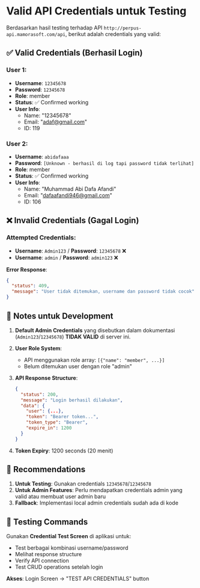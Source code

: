 # Valid API Credentials untuk Testing

Berdasarkan hasil testing terhadap API `http://perpus-api.mamorasoft.com/api`, berikut adalah credentials yang valid:

## ✅ Valid Credentials (Berhasil Login)

### User 1:

- **Username**: `12345678`
- **Password**: `12345678`
- **Role**: member
- **Status**: ✅ Confirmed working
- **User Info**:
  - Name: "12345678"
  - Email: "adaf@gmail.com"
  - ID: 119

### User 2:

- **Username**: `abidafaaa`
- **Password**: `[Unknown - berhasil di log tapi password tidak terlihat]`
- **Role**: member
- **Status**: ✅ Confirmed working
- **User Info**:
  - Name: "Muhammad Abi Dafa Afandi"
  - Email: "dafaafandi946@gmail.com"
  - ID: 106

## ❌ Invalid Credentials (Gagal Login)

### Attempted Credentials:

- **Username**: `Admin123` / **Password**: `12345678` ❌
- **Username**: `admin` / **Password**: `admin123` ❌

**Error Response**:

```json
{
  "status": 409,
  "message": "User tidak ditemukan, username dan password tidak cocok"
}
```

## 📝 Notes untuk Development

1. **Default Admin Credentials** yang disebutkan dalam dokumentasi (`Admin123`/`12345678`) **TIDAK VALID** di server ini.

2. **User Role System**:

   - API menggunakan role array: `[{"name": "member", ...}]`
   - Belum ditemukan user dengan role "admin"

3. **API Response Structure**:

   ```json
   {
     "status": 200,
     "message": "Login berhasil dilakukan",
     "data": {
       "user": {...},
       "token": "Bearer token...",
       "token_type": "Bearer",
       "expire_in": 1200
     }
   }
   ```

4. **Token Expiry**: 1200 seconds (20 menit)

## 🔧 Recommendations

1. **Untuk Testing**: Gunakan credentials `12345678`/`12345678`
2. **Untuk Admin Features**: Perlu mendapatkan credentials admin yang valid atau membuat user admin baru
3. **Fallback**: Implementasi local admin credentials sudah ada di kode

## 🚀 Testing Commands

Gunakan **Credential Test Screen** di aplikasi untuk:

- Test berbagai kombinasi username/password
- Melihat response structure
- Verify API connection
- Test CRUD operations setelah login

**Akses**: Login Screen → "TEST API CREDENTIALS" button

